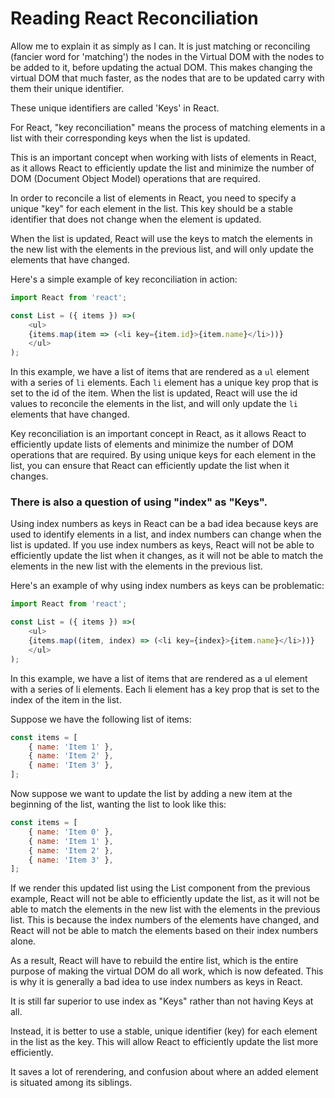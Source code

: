 # Reading React Reconciliation

Allow me to explain it as simply as I can. It is just matching or reconciling (fancier word for 'matching') the nodes in the Virtual DOM with the nodes to be added to it, before updating the actual DOM. This makes changing the virtual DOM that much faster, as the nodes that are to be updated carry with them their unique identifier.

These unique identifiers are called 'Keys' in React.

For React, "key reconciliation" means the process of matching elements in a list with their corresponding keys when the list is updated.

This is an important concept when working with lists of elements in React, as it allows React to efficiently update the list and minimize the number of DOM (Document Object Model) operations that are required.

In order to reconcile a list of elements in React, you need to specify a unique "key" for each element in the list. This key should be a stable identifier that does not change when the element is updated.

When the list is updated, React will use the keys to match the elements in the new list with the elements in the previous list, and will only update the elements that have changed.

Here's a simple example of key reconciliation in action:

```javascript
import React from 'react';

const List = ({ items }) =>(
    <ul>
    {items.map(item => (<li key={item.id}>{item.name}</li>))} 
    </ul>
);
```

In this example, we have a list of items that are rendered as a `ul` element with a series of `li` elements. Each `li` element has a unique key prop that is set to the id of the item. When the list is updated, React will use the id values to reconcile the elements in the list, and will only update the `li` elements that have changed.

Key reconciliation is an important concept in React, as it allows React to efficiently update lists of elements and minimize the number of DOM operations that are required. By using unique keys for each element in the list, you can ensure that React can efficiently update the list when it changes.

### There is also a question of using "index" as "Keys".

Using index numbers as keys in React can be a bad idea because keys are used to identify elements in a list, and index numbers can change when the list is updated. If you use index numbers as keys, React will not be able to efficiently update the list when it changes, as it will not be able to match the elements in the new list with the elements in the previous list.

Here's an example of why using index numbers as keys can be problematic:

```javascript
import React from 'react';

const List = ({ items }) =>(
    <ul> 
    {items.map((item, index) => (<li key={index}>{item.name}</li>))}
    </ul> 
);
```

In this example, we have a list of items that are rendered as a ul element with a series of li elements. Each li element has a key prop that is set to the index of the item in the list.

Suppose we have the following list of items:

```javascript
const items = [ 
    { name: 'Item 1' }, 
    { name: 'Item 2' }, 
    { name: 'Item 3' },
];
```

Now suppose we want to update the list by adding a new item at the beginning of the list, wanting the list to look like this:

```javascript
const items = [ 
    { name: 'Item 0' }, 
    { name: 'Item 1' }, 
    { name: 'Item 2' }, 
    { name: 'Item 3' },
];
```

If we render this updated list using the List component from the previous example, React will not be able to efficiently update the list, as it will not be able to match the elements in the new list with the elements in the previous list. This is because the index numbers of the elements have changed, and React will not be able to match the elements based on their index numbers alone.

As a result, React will have to rebuild the entire list, which is the entire purpose of making the virtual DOM do all work, which is now defeated. This is why it is generally a bad idea to use index numbers as keys in React.

It is still far superior to use index as "Keys" rather than not having Keys at all.

Instead, it is better to use a stable, unique identifier (key) for each element in the list as the key. This will allow React to efficiently update the list more efficiently.

It saves a lot of rerendering, and confusion about where an added element is situated among its siblings.